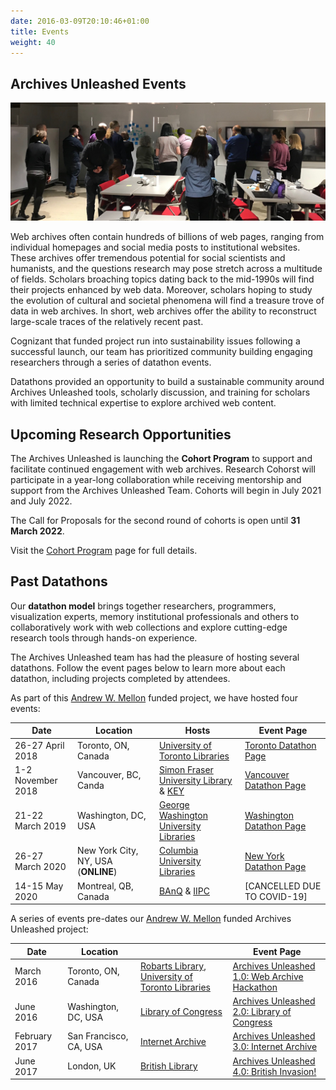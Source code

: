 ```yaml
---
date: 2016-03-09T20:10:46+01:00
title: Events
weight: 40
---
```


## Archives Unleashed Events
![Material Screenshot](/images/hackathon1.png)

Web archives often contain hundreds of billions of web pages, ranging from individual homepages and social media posts to institutional websites. These archives offer tremendous potential for social scientists and humanists, and the questions research may pose stretch across a multitude of fields. Scholars broaching topics dating back to the mid-1990s will find their projects enhanced by web data. Moreover, scholars hoping to study the evolution of cultural and societal phenomena will find a treasure trove of data in web archives. In short, web archives offer the ability to reconstruct large-scale traces of the relatively recent past.

Cognizant that funded project run into sustainability issues following a successful launch, our team has prioritized community building engaging researchers through a series of datathon events.

Datathons provided an opportunity to build a sustainable community around Archives Unleashed tools, scholarly discussion, and training for scholars with limited technical expertise to explore archived web content.

## Upcoming Research Opportunities

The Archives Unleashed is launching the **Cohort Program** to support and facilitate continued engagement with web archives. Research Cohorst will participate in a year-long collaboration while receiving mentorship and support from the Archives Unleashed Team. Cohorts will begin in July 2021 and July 2022.

The Call for Proposals for the second round of cohorts is open until **31 March 2022**. 

Visit the [Cohort Program](/cohorts2022-2023) page for full details. 

## Past Datathons

Our **datathon model** brings together researchers, programmers, visualization experts, memory institutional professionals and others to collaboratively work with web collections and explore cutting-edge research tools through hands-on experience.

The Archives Unleashed team has had the pleasure of hosting several datathons. Follow the event pages below to learn more about each datathon, including projects completed by attendees.

As part of this [Andrew W. Mellon](http://mellon.org) funded project, we have hosted four events:

|Date              |  Location                          |  Hosts                                                                                         |  Event Page                           |
|------------------|------------------------------------|------------------------------------------------------------------------------------------------|---------------------------------------|
| 26-27 April 2018 | Toronto, ON, Canada                |[University of Toronto Libraries](https://onesearch.library.utoronto.ca/about)                  |[Toronto Datathon Page](/toronto)      |
| 1-2 November 2018| Vancouver, BC, Canda               |[Simon Fraser University Library](https://www.lib.sfu.ca) & [KEY](https://www.sfu.ca/big-data/) |[Vancouver Datathon Page](/vancouver)  |
| 21-22 March 2019 | Washington, DC, USA                |[George Washington University Libraries](https://library.gwu.edu)                               |[Washington Datathon Page](/washington)|
| 26-27 March 2020 | New York City, NY, USA (**ONLINE**)|[Columbia University Libraries](https://library.columbia.edu)                                   |[New York Datathon Page](/new-york)    |
| 14-15 May 2020   | Montreal, QB, Canada               |[BAnQ](http://www.banq.qc.ca/accueil/index.html?language_id=1) & [IIPC](http://netpreserve.org)  |[CANCELLED DUE TO COVID-19]            |

A series of events pre-dates our [Andrew W. Mellon](http://mellon.org) funded Archives Unleashed project:

|Date          |  Location              |                                                                         |  Event Page                                                                     |
|--------------|------------------------|------------------------------------------------------------------------------|---------------------------------------------------------------------------------|
| March 2016   | Toronto, ON, Canada    |[Robarts Library](https://onesearch.library.utoronto.ca/library-info/ROBARTS), [University of Toronto Libraries](https://onesearch.library.utoronto.ca)|[Archives Unleashed 1.0: Web Archive Hackathon ](https://web.archive.org/web/20160307220047/https://artsweb.uwaterloo.ca/archivesunleashed/)|
| June 2016    | Washington, DC, USA    | [Library of Congress](https://www.loc.gov)|[Archives Unleashed 2.0: Library of Congress](http://archivesunleashed.com/au2-0-library-of-congress/)|
| February 2017| San Francisco, CA, USA | [Internet Archive](https://archive.org)                                       |[Archives Unleashed 3.0: Internet Archive](http://archivesunleashed.com/au-3-cfp/)|
| June 2017    | London, UK             | [British Library](https://www.bl.uk/#)|[Archives Unleashed 4.0: British Invasion!](http://archivesunleashed.com/au4-0-british-invasion/)   |